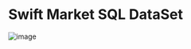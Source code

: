# Swift Market SQL DataSet

![image](https://github.com/user-attachments/assets/41041534-3ee2-42b4-8ba6-f1dcea89a0a7)
